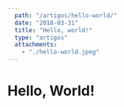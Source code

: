 ```yaml
---
  path: "/artigos/hello-world/"
  date: "2018-03-31"
  title: "Hello, world!"
  type: "artigos"
  attachments:
    - "./hello-world.jpeg"
---
```


# Hello, World!

